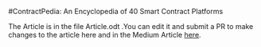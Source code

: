 #ContractPedia: An Encyclopedia of 40 Smart Contract Platforms

The Article is in the file Article.odt .You can edit it and submit a PR to make changes to the article here and in the Medium Article [here](https://hackernoon.com/contractpedia-an-encyclopedia-of-40-smart-contract-platforms-4867f66da1e5).
